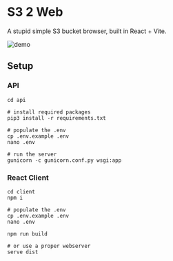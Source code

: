 # S3 2 Web

A stupid simple S3 bucket browser, built in React + Vite.

![demo](https://github.com/user-attachments/assets/35e86ecb-4097-4f51-8021-4d28fe570831)


## Setup

### API

```
cd api

# install required packages
pip3 install -r requirements.txt

# populate the .env
cp .env.example .env
nano .env

# run the server
gunicorn -c gunicorn.conf.py wsgi:app
```

### React Client

```
cd client
npm i

# populate the .env
cp .env.example .env
nano .env

npm run build

# or use a proper webserver
serve dist
```
